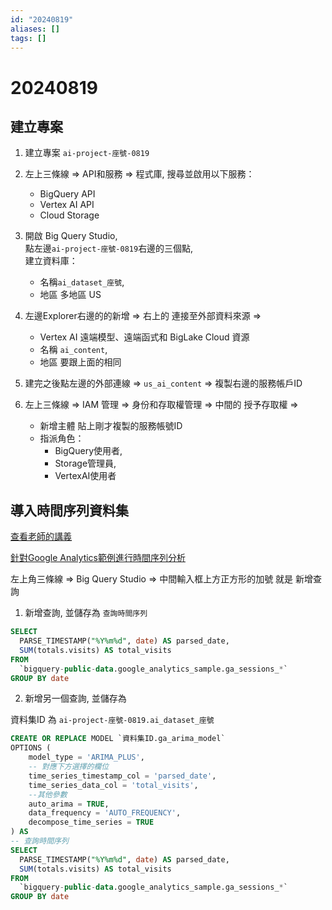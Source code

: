 ```yaml
---
id: "20240819"
aliases: []
tags: []
---
```


# 20240819

## 建立專案

1. 建立專案 `ai-project-座號-0819`

2. 左上三條線 => API和服務 => 程式庫, 搜尋並啟用以下服務：

    - BigQuery API
    - Vertex AI API
    - Cloud Storage

3. 開啟 Big Query Studio,  
   點左邊`ai-project-座號-0819`右邊的三個點,  
   建立資料庫：

    - 名稱`ai_dataset_座號`,
    - 地區 多地區 US

4. 左邊Explorer右邊的的新增 => 右上的 連接至外部資料來源 =>

    - Vertex AI 遠端模型、遠端函式和 BigLake Cloud 資源
    - 名稱 `ai_content`,
    - 地區 要跟上面的相同

5. 建完之後點左邊的外部連線 => `us_ai_content` => 複製右邊的服務帳戶ID

6. 左上三條線 => IAM 管理 => 身份和存取權管理 => 中間的 授予存取權 =>
    - 新增主體 貼上剛才複製的服務帳號ID
    - 指派角色：
        - BigQuery使用者,
        - Storage管理員,
        - VertexAI使用者

## 導入時間序列資料集

[查看老師的講義](https://hackmd.io/@4HupY3slSPWy7VByk-0aXA/r1TUvEvuC#0819課程資料)

[針對Google Analytics範例進行時間序列分析](https://hackmd.io/@4HupY3slSPWy7VByk-0aXA/BJGC-2UOR)

左上角三條線 => Big Query Studio => 中間輸入框上方正方形的加號 就是 新增查詢

1. 新增查詢, 並儲存為 `查詢時間序列`

```sql
SELECT
  PARSE_TIMESTAMP("%Y%m%d", date) AS parsed_date,
  SUM(totals.visits) AS total_visits
FROM
  `bigquery-public-data.google_analytics_sample.ga_sessions_*`
GROUP BY date
```

2. 新增另一個查詢, 並儲存為

資料集ID 為 `ai-project-座號-0819.ai_dataset_座號`

```sql
CREATE OR REPLACE MODEL `資料集ID.ga_arima_model`
OPTIONS (
    model_type = 'ARIMA_PLUS',
    -- 對應下方選擇的欄位
    time_series_timestamp_col = 'parsed_date',
    time_series_data_col = 'total_visits',
    --其他參數
    auto_arima = TRUE,
    data_frequency = 'AUTO_FREQUENCY',
    decompose_time_series = TRUE
) AS
-- 查詢時間序列
SELECT
  PARSE_TIMESTAMP("%Y%m%d", date) AS parsed_date,
  SUM(totals.visits) AS total_visits
FROM
  `bigquery-public-data.google_analytics_sample.ga_sessions_*`
GROUP BY date
```
